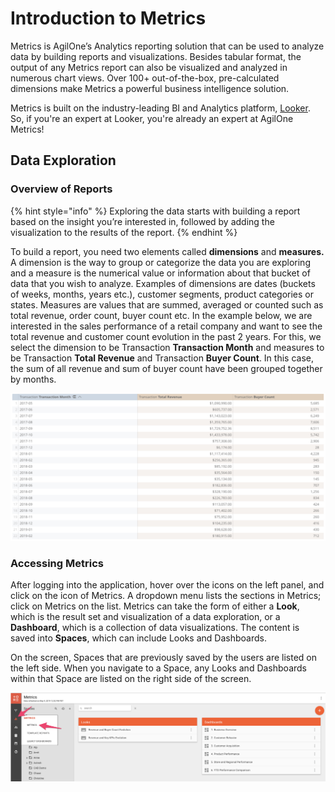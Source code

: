 # Introduction to Metrics

Metrics is AgilOne’s Analytics reporting solution that can be used to analyze data by building reports and visualizations. Besides tabular format, the output of any Metrics report can also be visualized and analyzed in numerous chart views. Over 100+ out-of-the-box, pre-calculated dimensions make Metrics a powerful business intelligence solution.

Metrics is built on the industry-leading BI and Analytics platform, [Looker](https://looker.com/). So, if you're an expert at Looker, you're already an expert at AgilOne Metrics! 

## Data Exploration

### Overview of Reports

{% hint style="info" %}
 Exploring the data starts with building a report based on the insight you’re interested in, followed by adding the visualization to the results of the report.
{% endhint %}

To build a report, you need two elements called **dimensions** and **measures.** A dimension is the way to group or categorize the data you are exploring and a measure is the numerical value or information about that bucket of data that you wish to analyze. Examples of dimensions are dates \(buckets of weeks, months, years etc.\), customer segments, product categories or states. Measures are values that are summed, averaged or counted such as total revenue, order count, buyer count etc. In the example below, we are interested in the sales performance of a retail company and want to see the total revenue and customer count evolution in the past 2 years. For this, we select the dimension to be Transaction **Transaction Month** and measures to be Transaction **Total Revenue** and Transaction **Buyer Count**. In this case, the sum of all revenue and sum of buyer count have been grouped together by months.

![](.gitbook/assets/screen-shot-2020-06-12-at-1.50.02-pm.png)

### Accessing Metrics

After logging into the application, hover over the icons on the left panel, and click on the icon of Metrics. A dropdown menu lists the sections in Metrics; click on Metrics on the list. Metrics can take the form of either a **Look**, which is the result set and visualization of a data exploration, or a **Dashboard**, which is a collection of data visualizations. The content is saved into **Spaces**, which can include Looks and Dashboards.

On the screen, Spaces that are previously saved by the users are listed on the left side. When you navigate to a Space, any Looks and Dashboards within that Space are listed on the right side of the screen.

![](.gitbook/assets/screen-shot-2020-06-12-at-1.51.25-pm.png)




